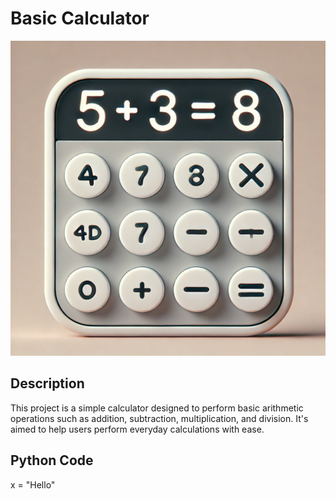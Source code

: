 # Basic Calculator

![Basic Calculator](https://github.com/anaccashian/PersonalProjects/blob/main/Calculator.webp)

## Description
This project is a simple calculator designed to perform basic arithmetic operations such as addition, subtraction, multiplication, and division. It's aimed to help users perform everyday calculations with ease.

## Python Code
x = "Hello"
